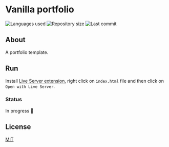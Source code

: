 # Vanilla portfolio

![Languages used](https://img.shields.io/github/languages/count/isadfrn/vanilla-portfolio?style=flat-square)
![Repository size](https://img.shields.io/github/repo-size/isadfrn/vanilla-portfolio?style=flat-square)
![Last commit](https://img.shields.io/github/last-commit/isadfrn/vanilla-portfolio?style=flat-square)

## About

A portfolio template.

## Run

Install [Live Server extension](https://marketplace.visualstudio.com/items?itemName=ritwickdey.LiveServer), right click on `index.html` file and then click on `Open with Live Server`.

### Status

In progress 🚧

## License

[MIT](/LICENSE)
